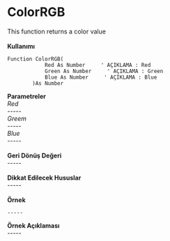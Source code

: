 # ColorRGB

This function returns a color value\
\
**Kullanımı**

```
Function ColorRGB(
			Red As Number     ' AÇIKLAMA : Red
			Green As Number     ' AÇIKLAMA : Green
			Blue As Number     ' AÇIKLAMA : Blue
		)As Number
```

**Parametreler**\
_Red_\
\-----\
_Greem_\
\-----\
_Blue_\
\-----\
\
**Geri Dönüş Değeri**\
\-----\
\
**Dikkat Edilecek Hususlar**\
\-----\
\
**Örnek**

```
-----
```

**Örnek Açıklaması**\
\-----
